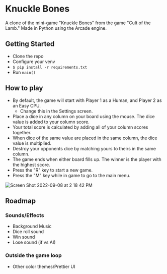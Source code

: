 # Knuckle Bones
A clone of the mini-game "Knuckle Bones" from the game "Cult of the Lamb." 
Made in Python using the Arcade engine.

## Getting Started

* Clone the repo
* Configure your venv
* `$ pip install -r requirements.txt`
* Run `main()`

## How to play

* By default, the game will start with Player 1 as a Human, and Player 2 as an Easy CPU.
  * Change this in the Settings screen. 
* Place a dice in any column on your board using the mouse. The dice value is added to your column score.
* Your total score is calculated by adding all of your column scores together.
* When dice of the same value are placed in the same column, the dice value is multiplied.
* Destroy your opponents dice by matching yours to theirs in the same column.
* The game ends when either board fills up. The winner is the player with the highest score.
* Press the "R" key to start a new game.
* Press the "M" key while in game to go to the main menu.

![Screen Shot 2022-09-08 at 2 18 42 PM](https://user-images.githubusercontent.com/29261200/189230123-23107d6e-49c9-4017-ae46-f1c892dd7768.png)


## Roadmap

### Sounds/Effects
* Background Music
* Dice roll sound
* Win sound
* Lose sound (if vs AI)

### Outside the game loop
* Other color themes/Prettier UI
